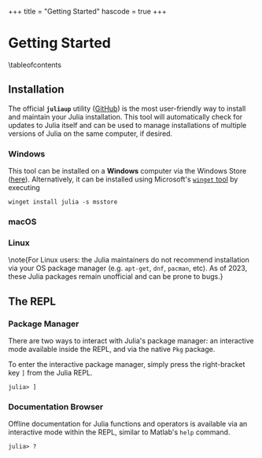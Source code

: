 +++
title = "Getting Started"
hascode = true
+++

# Getting Started

\tableofcontents

## Installation

The official **`juliaup`** utility ([GitHub](https://github.com/JuliaLang/juliaup)) is the most user-friendly way to install and maintain your Julia installation. This tool will automatically check for updates to Julia itself and can be used to manage installations of multiple versions of Julia on the same computer, if desired.

### Windows

This tool can be installed on a **Windows** computer via the Windows Store ([here](https://www.microsoft.com/store/apps/9NJNWW8PVKMN)). Alternatively, it can be installed using Microsoft's [`winget` tool](https://learn.microsoft.com/en-us/windows/package-manager/winget/) by executing
```plaintext
winget install julia -s msstore
```

### macOS

### Linux

\note{For Linux users: the Julia maintainers do not recommend installation via your OS package manager (e.g. `apt-get`, `dnf`, `pacman`, etc). As of 2023, these Julia packages remain unofficial and can be prone to bugs.}

## The REPL

### Package Manager

There are two ways to interact with Julia's package manager: an interactive mode available inside the REPL, and via the native `Pkg` package.

To enter the interactive package manager, simply press the right-bracket key `]` from the Julia REPL.
```julia-repl
julia> ]
```

### Documentation Browser

Offline documentation for Julia functions and operators is available via an interactive mode within the REPL, similar to Matlab's `help` command.
```julia-repl
julia> ?
```
